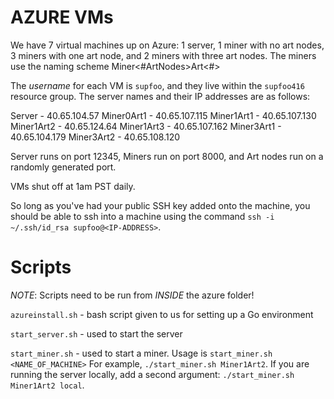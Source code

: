 # AZURE VMs

We have 7 virtual machines up on Azure: 1 server, 1 miner with no art nodes, 3 miners with one art node, and 2 miners with three art nodes. The miners use the naming scheme Miner<#ArtNodes>Art<#>

The *username* for each VM is `supfoo`, and they live within the `supfoo416` resource group. The server names and their IP addresses are as follows:

Server - 40.65.104.57
Miner0Art1 - 40.65.107.115
Miner1Art1 - 40.65.107.130
Miner1Art2 - 40.65.124.64
Miner1Art3 - 40.65.107.162
Miner3Art1 - 40.65.104.179
Miner3Art2 - 40.65.108.120

Server runs on port 12345,
Miners run on port 8000,
and Art nodes run on a randomly generated port.

VMs shut off at 1am PST daily.

So long as you've had your public SSH key added onto the machine, you should be able to ssh into a machine using the command `ssh -i ~/.ssh/id_rsa supfoo@<IP-ADDRESS>`.

# Scripts
*NOTE*: Scripts need to be run from _INSIDE_ the azure folder!

`azureinstall.sh` - bash script given to us for setting up a Go environment

`start_server.sh` - used to start the server

`start_miner.sh` - used to start a miner. Usage is `start_miner.sh <NAME_OF_MACHINE>` For example, `./start_miner.sh Miner1Art2`. If you are running the server locally, add a second argument: `./start_miner.sh Miner1Art2 local`.


